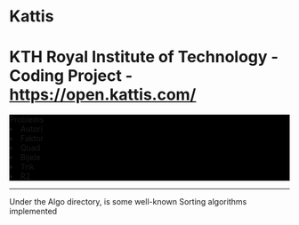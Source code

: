 # Kattis

# KTH Royal Institute of Technology - Coding Project - https://open.kattis.com/

<div style="background:black">
Problems
 <li> Autori</li>
 <li>Faktor</li>
 <li>Quad</li>
 <li> Bijele</li>
 <li>Trik</li>
 <li>R2</li>

</div>


<hr>

<p>Under the Algo directory, is some well-known Sorting algorithms implemented</p>

